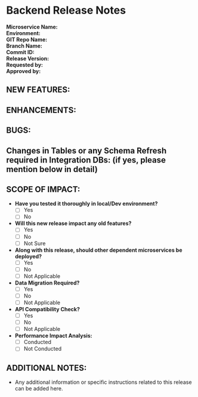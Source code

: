 # Backend Release Notes

**Microservice Name:**  
**Environment:**  
**GIT Repo Name:**  
**Branch Name:**  
**Commit ID:**  
**Release Version:**  
**Requested by:**  
**Approved by:**  

## NEW FEATURES:

## ENHANCEMENTS:

## BUGS:

## Changes in Tables or any Schema Refresh required in Integration DBs: (if yes, please mention below in detail)

## SCOPE OF IMPACT:

- **Have you tested it thoroughly in local/Dev environment?**  
  - [ ] Yes
  - [ ] No
  
- **Will this new release impact any old features?**  
  - [ ] Yes
  - [ ] No
  - [ ] Not Sure
  
- **Along with this release, should other dependent microservices be deployed?**  
  - [ ] Yes
  - [ ] No
  - [ ] Not Applicable

- **Data Migration Required?**  
  - [ ] Yes
  - [ ] No
  - [ ] Not Applicable
  
- **API Compatibility Check?**  
  - [ ] Yes
  - [ ] No
  - [ ] Not Applicable

- **Performance Impact Analysis:**  
  - [ ] Conducted
  - [ ] Not Conducted

## ADDITIONAL NOTES:

- Any additional information or specific instructions related to this release can be added here.
